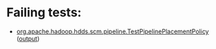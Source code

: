 # Failing tests: 

 * [org.apache.hadoop.hdds.scm.pipeline.TestPipelinePlacementPolicy](/tmp/log/pr/pr-hdds-1569-s62bp/unit/workdir/hadoop-hdds/server-scm/org.apache.hadoop.hdds.scm.pipeline.TestPipelinePlacementPolicy.txt) ([output](/tmp/log/pr/pr-hdds-1569-s62bp/unit/workdir/hadoop-hdds/server-scm/org.apache.hadoop.hdds.scm.pipeline.TestPipelinePlacementPolicy-output.txt/))
